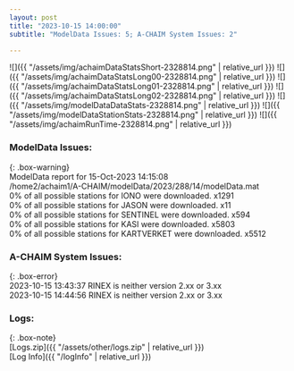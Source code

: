 ```yaml
---
layout: post
title: "2023-10-15 14:00:00"
subtitle: "ModelData Issues: 5; A-CHAIM System Issues: 2"

---
```


![]({{ "/assets/img/achaimDataStatsShort-2328814.png" | relative_url }})
![]({{ "/assets/img/achaimDataStatsLong00-2328814.png" | relative_url }})
![]({{ "/assets/img/achaimDataStatsLong01-2328814.png" | relative_url }})
![]({{ "/assets/img/achaimDataStatsLong02-2328814.png" | relative_url }})
![]({{ "/assets/img/modelDataDataStats-2328814.png" | relative_url }})
![]({{ "/assets/img/modelDataStationStats-2328814.png" | relative_url }})
![]({{ "/assets/img/achaimRunTime-2328814.png" | relative_url }})


### ModelData Issues:  
  
{: .box-warning}  
 ModelData report for 15-Oct-2023 14:15:08   
 /home2/achaim1/A-CHAIM/modelData/2023/288/14/modelData.mat   
 0% of all possible stations for IONO were downloaded. x1291   
 0% of all possible stations for JASON were downloaded. x11   
 0% of all possible stations for SENTINEL were downloaded. x594   
 0% of all possible stations for KASI were downloaded. x5803   
 0% of all possible stations for KARTVERKET were downloaded. x5512   
  
### A-CHAIM System Issues:  
  
{: .box-error}  
2023-10-15 13:43:37 RINEX is neither version 2.xx or 3.xx  
2023-10-15 14:44:56 RINEX is neither version 2.xx or 3.xx  

### Logs:  
  
{: .box-note}  
[Logs.zip]({{ "/assets/other/logs.zip" | relative_url }})  
[Log Info]({{ "/logInfo" | relative_url }})  
